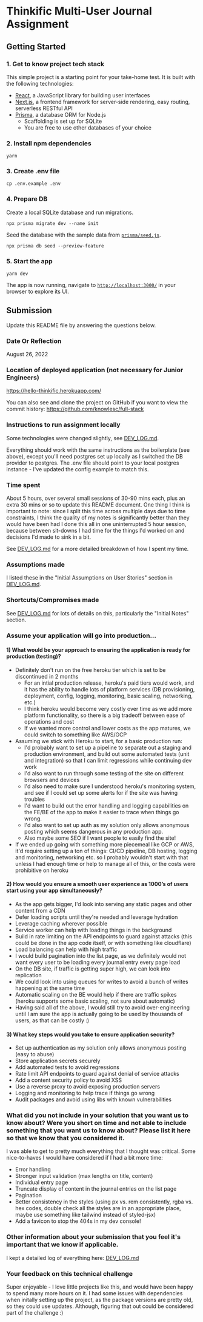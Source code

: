 # Thinkific Multi-User Journal Assignment

## Getting Started

### 1. Get to know project tech stack

This simple project is a starting point for your take-home test. It is built with the following technologies:

- [React](https://reactjs.org/), a JavaScript library for building user interfaces
- [Next.js](https://nextjs.org/), a frontend framework for server-side rendering, easy routing, serverless RESTful API
- [Prisma](https://www.prisma.io/), a database ORM for Node.js
  - Scaffolding is set up for SQLite
  - You are free to use other databases of your choice

### 2. Install npm dependencies

```
yarn
```

### 3. Create .env file

```
cp .env.example .env
```

### 4. Prepare DB

Create a local SQLite database and run migrations.

```
npx prisma migrate dev --name init
```

Seed the database with the sample data from [`prisma/seed.js`](./prisma/seed.js).

```
npx prisma db seed --preview-feature
```

### 5. Start the app

```
yarn dev
```

The app is now running, navigate to [`http://localhost:3000/`](http://localhost:3000/) in your browser to explore its UI.

## Submission

Update this README file by answering the questions below.

### Date Or Reflection

August 26, 2022

### Location of deployed application (not necessary for Junior Engineers)

https://hello-thinkific.herokuapp.com/

You can also see and clone the project on GitHub if you want to view the commit history: https://github.com/knowlesc/full-stack

### Instructions to run assignment locally

Some technologies were changed slightly, see [DEV_LOG.md](doc/DEV_LOG.md).

Everything should work with the same instructions as the boilerplate (see above), except you'll need postgres set up locally as I switched the DB provider to postgres. The .env file should point to your local postgres instance - I've updated the config example to match this.

### Time spent

About 5 hours, over several small sessions of 30-90 mins each, plus an extra 30 mins or so to update this README document. One thing I think is important to note: since I split this time across multiple days due to time constraints, I think the quality of my notes is significantly better than they would have been had I done this all in one uninterrupted 5 hour session, because between sit-downs I had time for the things I'd worked on and decisions I'd made to sink in a bit.

See [DEV_LOG.md](doc/DEV_LOG.md) for a more detailed breakdown of how I spent my time.

### Assumptions made

I listed these in the "Initial Assumptions on User Stories" section in [DEV_LOG.md](doc/DEV_LOG.md#initial-assumptions-on-user-stories).

### Shortcuts/Compromises made

See [DEV_LOG.md](doc/DEV_LOG.md#initial-notes) for lots of details on this, particularly the "Initial Notes" section.

### Assume your application will go into production...

#### 1) What would be your approach to ensuring the application is ready for production (testing)?

- Definitely don't run on the free heroku tier which is set to be discontinued in 2 months
  - For an intial production release, heroku's paid tiers would work, and it has the ability to handle lots of platform services (DB provisioning, deployment, config, logging, monitoring, basic scaling, networking, etc.)
  - I think heroku would become very costly over time as we add more platform functionality, so there is a big tradeoff between ease of operations and cost
  - If we wanted more control and lower costs as the app matures, we could switch to something like AWS/GCP
- Assuming we stick with Heroku to start, for a basic production run:
  - I'd probably want to set up a pipeline to separate out a staging and production environment, and build out some automated tests (unit and integration) so that I can limit regressions while continuing dev work
  - I'd also want to run through some testing of the site on different browsers and devices
  - I'd also need to make sure I understood heroku's monitoring system, and see if I could set up some alerts for if the site was having troubles
  - I'd want to build out the error handling and logging capabilities on the FE/BE of the app to make it easier to trace when things go wrong.
  - I'd also want to set up auth as my solution only allows anonymous posting which seems dangerous in any production app.
  - Also maybe some SEO if I want people to easily find the site!
- If we ended up going with something more piecemeal like GCP or AWS, it'd require setting up a ton of things: CI/CD pipeline, DB hosting, logging and monitoring, networking etc. so I probably wouldn't start with that unless I had enough time or help to manage all of this, or the costs were prohibitive on heroku

#### 2) How would you ensure a smooth user experience as 1000’s of users start using your app simultaneously?

- As the app gets bigger, I'd look into serving any static pages and other content from a CDN
- Defer loading scripts until they're needed and leverage hydration
- Leverage caching wherever possible
- Service worker can help with loading things in the background
- Build in rate limiting on the API endpoints to guard against attacks (this could be done in the app code itself, or with something like cloudflare)
- Load balancing can help with high traffic
- I would build pagination into the list page, as we definitely would not want every user to be loading every journal entry every page load
- On the DB site, if traffic is getting super high, we can look into replication
- We could look into using queues for writes to avoid a bunch of writes happening at the same time
- Automatic scaling on the BE would help if there are traffic spikes (heroku supports some basic scaling, not sure about automatic)
- Having said all of the above, I would still try to avoid over-engineering until I am sure the app is actually going to be used by thousands of users, as that can be costly :)

#### 3) What key steps would you take to ensure application security?

- Set up authentication as my solution only allows anonymous posting (easy to abuse)
- Store application secrets securely
- Add automated tests to avoid regressions
- Rate limit API endpoints to guard against denial of service attacks
- Add a content security policy to avoid XSS
- Use a reverse proxy to avoid exposing production servers
- Logging and monitoring to help trace if things go wrong
- Audit packages and avoid using libs with known vulnerabilities

### What did you not include in your solution that you want us to know about? Were you short on time and not able to include something that you want us to know about? Please list it here so that we know that you considered it.

I was able to get to pretty much everything that I thought was critical. Some nice-to-haves I would have considered if I had a bit more time:

- Error handling
- Stronger input validation (max lengths on title, content)
- Individual entry page
- Truncate display of content in the journal entries on the list page
- Pagination
- Better consistency in the styles (using px vs. rem consistently, rgba vs. hex codes, double check all the styles are in an appropriate place, maybe use something like tailwind instead of styled-jsx)
- Add a favicon to stop the 404s in my dev console!

### Other information about your submission that you feel it's important that we know if applicable.

I kept a detailed log of everything here: [DEV_LOG.md](doc/DEV_LOG.md)

### Your feedback on this technical challenge

Super enjoyable - I love little projects like this, and would have been happy to spend many more hours on it. I had some issues with dependencies when initally setting up the project, as the package versions are pretty old, so they could use updates. Although, figuring that out could be considered part of the challenge :)
